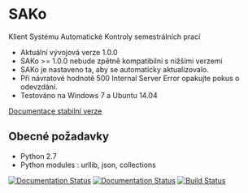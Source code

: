 SAKo
====
Klient Systému Automatické Kontroly semestrálních prací

* Aktuální vývojová verze 1.0.0
* SAKo >= 1.0.0 nebude zpětně kompatibilní s nižšími verzemi
* SAKo je nastaveno ta, aby se automaticky aktualizovalo.
* Při návratové hodnotě 500 Internal Server Error opakujte pokus o odevzdání.
* Testováno na Windows 7 a Ubuntu 14.04

[Documentace stabilní verze](http://sako.readthedocs.org/cs/v1.0.0b/)


Obecné požadavky 
----------------
* Python 2.7
* Python modules : urllib, json, collections

[![Documentation Status](https://readthedocs.org/projects/sako/badge/?version=latest)](https://readthedocs.org/projects/sako/?badge=latest)
[![Documentation Status](https://readthedocs.org/projects/sako/badge/?version=v1.0.0rc)](https://readthedocs.org/projects/sako/?badge=v1.0.0b)
[![Build Status](https://travis-ci.org/neduchal/SAKo.svg?branch=master)](https://travis-ci.org/neduchal/SAKo)







